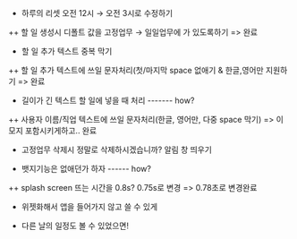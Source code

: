 - 하루의 리셋 오전 12시 → 오전 3시로 수정하기

++ 할 일 생성시 디폴트 값을 고정업무 → 일일업무에 가 있도록하기 => 완료

- 할 일 추가 텍스트 중복 막기

++ 할 일 추가 텍스트에 쓰일 문자처리(첫/마지막 space 없애기 & 한글,영어만 지원하기 => 완료

- 길이가 긴 텍스트 할 일에 넣을 때 처리 ------- how?

++ 사용자 이름/직업 텍스트에 쓰일 문자처리(한글, 영어만, 다중 space 막기) => 이모지 포함시키게하고.. 완료

- 고정업무 삭제시 정말로 삭제하시겠습니까? 알림 창 띄우기

- 뱃지기능은 없애던가 하자 ------ how?

++ splash screen 뜨는 시간을 0.8s? 0.75s로 변경 => 0.78초로 변경완료

- 위젯화해서 앱을 들어가지 않고 쓸 수 있게

- 다른 날의 일정도 볼 수 있었으면!
